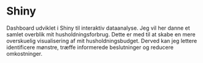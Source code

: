 # Shiny
Dashboard udviklet i Shiny til interaktiv dataanalyse.
Jeg vil her danne et samlet overblik mit husholdningsforbrug. Dette er med til at skabe en mere overskuelig visualisering af mit husholdningsbudget. Derved kan jeg lettere identificere mønstre, træffe informerede beslutninger og reducere omkostninger.
